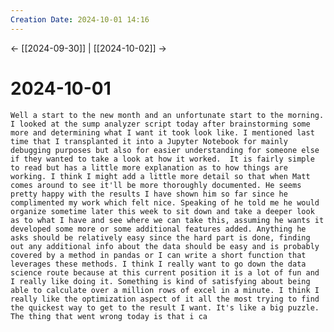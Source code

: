 ```yaml
---
Creation Date: 2024-10-01 14:16
---
```


<- [[2024-09-30]] | [[2024-10-02]]  ->

# 2024-10-01
	Well a start to the new month and an unfortunate start to the morning. I looked at the sump analyzer script today after brainstorming some more and determining what I want it took look like. I mentioned last time that I transplanted it into a Jupyter Notebook for mainly debugging purposes but also for easier understanding for someone else if they wanted to take a look at how it worked.  It is fairly simple to read but has a little more explanation as to how things are working. I think I might add a little more detail so that when Matt comes around to see it'll be more thoroughly documented. He seems pretty happy with the results I have shown him so far since he complimented my work which felt nice. Speaking of he told me he would organize sometime later this week to sit down and take a deeper look as to what I have and see where we can take this, assuming he wants it developed some more or some additional features added. Anything he asks should be relatively easy since the hard part is done, finding out any additional info about the data should be easy and is probably covered by a method in pandas or I can write a short function that leverages these methods. I think I really want to go down the data science route because at this current position it is a lot of fun and I really like doing it. Something is kind of satisfying about being able to calculate over a million rows of excel in a minute. I think I really like the optimization aspect of it all the most trying to find the quickest way to get to the result I want. It's like a big puzzle. The thing that went wrong today is that i ca